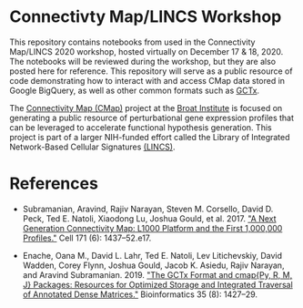 # Connectivty Map/LINCS Workshop

This repository contains notebooks from used in the Connectivity Map/LINCS 2020 workshop, hosted virtually on December 17 & 18, 2020. The notebooks will be reviewed during the workshop, but they are also posted here for reference. This repository will serve as a public resource of code demonstrating how to interact with and access CMap data stored in Google BigQuery, as well as other common formats such as [GCTx](https://clue.io/connectopedia/gctx_format).

The [Connectivity Map (CMap)](https://clue.io) project at the [Broat Institute](http://www.broadinstitute.org) is focused on generating a public resource of perturbational gene expression profiles that can be leveraged to accelerate functional hypothesis generation. This project is part of a larger NIH-funded effort called the Library of Integrated Network-Based Cellular Signatures [(LINCS)](https://lincsproject.org/).

# References

* Subramanian, Aravind, Rajiv Narayan, Steven M. Corsello, David D. Peck, Ted E. Natoli, Xiaodong Lu, Joshua Gould, et al. 2017. ["A Next Generation Connectivity Map: L1000 Platform and the First 1,000,000 Profiles."](https://www.ncbi.nlm.nih.gov/pubmed/29195078) Cell 171 (6): 1437–52.e17.

* Enache, Oana M., David L. Lahr, Ted E. Natoli, Lev Litichevskiy, David Wadden, Corey Flynn, Joshua Gould, Jacob K. Asiedu, Rajiv Narayan, and Aravind Subramanian. 2019. ["The GCTx Format and cmap{Py, R, M, J} Packages: Resources for Optimized Storage and Integrated Traversal of Annotated Dense Matrices."](http://dx.doi.org/10.1093/bioinformatics/bty784) Bioinformatics  35 (8): 1427–29.
